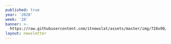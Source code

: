 ```yaml
---
published: true
year: '2020'
week: '28'
banner: >-
  https://raw.githubusercontent.com/itnewslat/assets/master/img/728x90/Banner-Resumen.jpg
layout: newsletter
---
```

